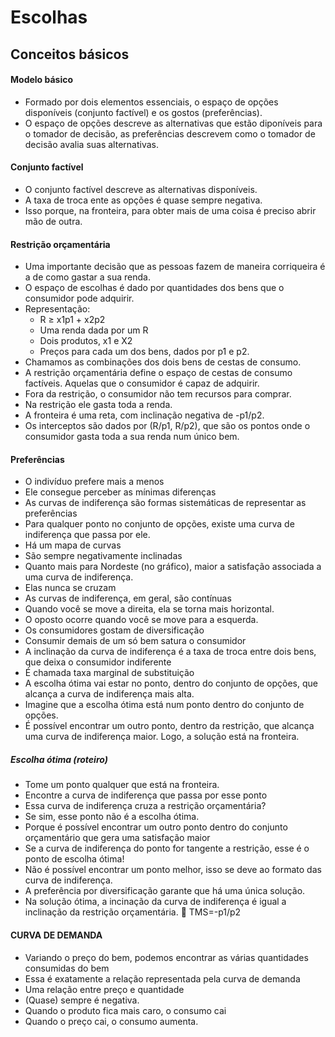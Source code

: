 # Escolhas

## Conceitos básicos

#### Modelo básico
- Formado por dois elementos essenciais, o espaço de opções disponíveis (conjunto factível) e os gostos (preferências).
- O espaço de opções descreve as alternativas que estão diponíveis para o tomador de decisão, as preferências descrevem como o tomador de decisão avalia suas alternativas.

#### Conjunto factível
- O conjunto factível descreve as alternativas disponíveis.
- A taxa de troca ente as opções é quase sempre negativa.
- Isso porque, na fronteira, para obter mais de uma coisa é preciso abrir mão de outra.

#### Restrição orçamentária
- Uma importante decisão que as pessoas fazem de maneira corriqueira é a de como gastar a sua renda.
- O espaço de escolhas é dado por quantidades dos bens que o consumidor pode adquirir.
- Representação:
  - R ≥ x1p1 + x2p2
  - Uma renda dada por um R
  - Dois produtos, x1 e X2
  - Preços para cada um dos bens, dados por p1 e p2.
- Chamamos as combinações dos dois bens de cestas de consumo.
- A restrição orçamentária define o espaço de cestas de consumo factíveis. Aquelas que o consumidor é capaz de adquirir.
- Fora da restrição, o consumidor não tem recursos para comprar.
- Na restrição ele gasta toda a renda.
- A fronteira é uma reta, com inclinação negativa de -p1/p2.
- Os interceptos são dados por (R/p1, R/p2), que são os pontos onde o consumidor gasta toda a sua renda num único bem.

#### Preferências
- O indivíduo prefere mais a menos
- Ele consegue perceber as mínimas diferenças
- As curvas de indiferença são formas sistemáticas de representar as preferências
- Para qualquer ponto no conjunto de opções, existe uma curva de indiferença que passa por ele.
- Há um mapa de curvas
- São sempre negativamente inclinadas
- Quanto mais para Nordeste (no gráfico), maior a satisfação associada a uma curva de indiferença.
- Elas nunca se cruzam
- As curvas de indiferença, em geral, são contínuas
- Quando você se move a direita, ela se torna mais horizontal.
- O oposto ocorre quando você se move para a esquerda.
- Os consumidores gostam de diversificação
- Consumir demais de um só bem satura o consumidor
- A inclinação da curva de indiferença é a taxa de troca entre dois bens, que deixa o consumidor indiferente
- É chamada taxa marginal de substituição
- A escolha ótima vai estar no ponto, dentro do conjunto de opções, que alcança a curva de indiferença mais alta.
- Imagine que a escolha ótima está num ponto dentro do conjunto de opções.
- É possível encontrar um outro ponto, dentro da restrição, que alcança uma curva de indiferença maior. Logo, a solução está na fronteira.

##### Escolha ótima (roteiro)
- Tome um ponto qualquer que está na fronteira.
- Encontre a curva de indiferença que passa por esse ponto
- Essa curva de indiferença cruza a restrição orçamentária?
- Se sim, esse ponto não é a escolha ótima.
- Porque é possível encontrar um outro ponto dentro do conjunto orçamentário que gera uma satisfação maior
- Se a curva de indiferença do ponto for tangente a restrição, esse é o ponto de escolha ótima!
- Não é possível encontrar um ponto melhor, isso se deve ao formato das curva de indiferença.
- A preferência por diversificação garante que há uma única solução.
- Na solução ótima, a incinação da curva de indiferença é igual a inclinação da restrição orçamentária.
 TMS=-p1/p2

#### CURVA DE DEMANDA
- Variando o preço do bem, podemos encontrar as várias quantidades consumidas do bem
- Essa é exatamente a relação representada pela curva de demanda
- Uma relação entre preço e quantidade
- (Quase) sempre é negativa.
- Quando o produto fica mais caro, o consumo cai
- Quando o preço cai, o consumo aumenta.
